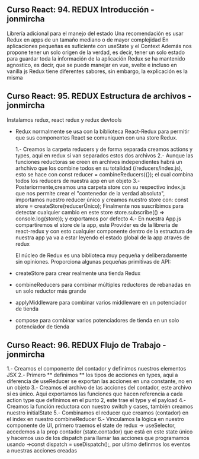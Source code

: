 ## Curso React: 94. REDUX Introducción - jonmircha

Librería adicional para el manejo del estado
Una recomendación es usar Redux en apps de un tamaño mediano o de mayor complejidad
En aplicaciones pequeñas es suficiente con useState y el Context
Además nos propone tener un solo origen de la verdad, es decir, tener un solo estado para guardar toda la información de la aplicación
Redux se ha mantenido agnostico, es decir, que se puede manejar en vue, svelte e incluso en vanilla js
Redux tiene diferentes sabores, sin embargo, la explicación es la misma

## Curso React: 95. REDUX Estructura de archivos - jonmircha

Instalamos redux, react redux y redux devtools

- Redux normalmente se usa con la biblioteca React-Redux para permitir que sus componentes React se comuniquen con una store Redux.

  1.- Creamos la carpeta reducers y de forma separada creamos actions y types, aqui en redux sí van separados estos dos archivos
  2.- Aunque las funciones reductoras se creen en archivos independientes habrá un arhchivo que los combine todos en su totalidad (/reducers/index.js), esto se hace con const reducer = combineReducers({}); el cual combina todos los reducers de nuestra app en un objeto
  3.- Posteriormente,creamos una carpeta store con su respectivo index.js que nos permite crear el "contenedor de la verdad absoluta", importamos nuestro reducer único y creamos nuestro store con: const store = createStore(reducerÚnico); Finalmente nos suscribimos para detectar cualquier cambio en este store store.subscribe(() => console.log(store)); y exportamos por defecto
  4.- En nuestra App.js compartiremos el store de la app, este Provider es de la librería de react-redux y con esto cualquier componente dentro de la estructura de nuestra app ya va a estar leyendo el estado global de la app através de redux

  El núcleo de Redux es una biblioteca muy pequeña y deliberadamente sin opiniones. Proporciona algunas pequeñas primitivas de API:

- createStore para crear realmente una tienda Redux
- combineReducers para combinar múltiples reductores de rebanadas en un solo reductor más grande
- applyMiddleware para combinar varios middleware en un potenciador de tienda
- compose para combinar varios potenciadores de tienda en un solo potenciador de tienda

## Curso React: 96. REDUX Flujo de Trabajo - jonmircha

1.- Creamos el componente del contador y definimos nuestros elementos JSX
2.- Primero ** definimos ** los tipos de acciones en types, aqui a diferencia de useReducer se exportan las acciones en una constante, no en un objeto
3.- Creamos el archivo de las acciones del contador, este archivo sí es único. Aqui exportamos las funciones que hacen referencia a cada action type que definimos en el punto 2, este trae el type y el payload
4.- Creamos la función reductora con nuestro switch y cases, también creamos nuestro initialState
5.- Combinamos el reducer que creamos (contador) en el index en nuestro combineReducer
6.- Vinculamos la lógica en nuestro componente de UI, primero traemos el state de redux -> useSelector, accedemos a la prop contador (state.contador) que está en este state único y hacemos uso de los dispatch para llamar las acciones que programamos usando ->const dispatch = useDispatch();, por ultimo definmos los eventos a nuestras acciones creadas
